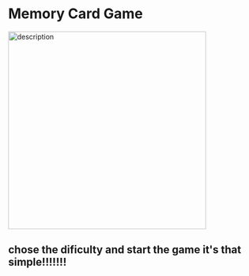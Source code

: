 # Memory Card Game


<img align="center" alt="description" width="400px" src="https://www.codester.com/static/uploads/items/000/003/3290/preview-xl.jpg"/>

<br/>

## chose the dificulty and start the game it's that simple!!!!!!!